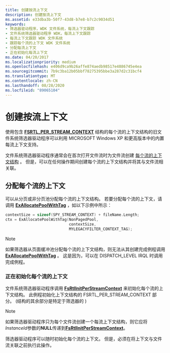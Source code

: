 ```yaml
---
title: 创建按流上下文
description: 创建按流上下文
ms.assetid: e33dba3b-50f7-43d8-b7e8-b7c2c9034d51
keywords:
- 筛选器驱动程序，WDK 文件系统，每流上下文跟踪
- 文件系统筛选器驱动程序 WDK，每流上下文跟踪
- 每流上下文跟踪 WDK 文件系统
- 跟踪每个流的上下文 WDK 文件系统
- 分配每流上下文
- 正在初始化每流上下文
ms.date: 04/20/2017
ms.localizationpriority: medium
ms.openlocfilehash: e406d9ca9b26affe874aedb98517e4886745e4ea
ms.sourcegitcommit: 7b9c3ba12b05bbf78275395bbe3a287d2c31bcf4
ms.translationtype: MT
ms.contentlocale: zh-CN
ms.lasthandoff: 08/28/2020
ms.locfileid: "89065104"
---
```

# <a name="creating-a-per-stream-context"></a>创建按流上下文

使用包含 [**FSRTL_PER_STREAM_CONTEXT**](/windows-hardware/drivers/ddi/ntifs/ns-ntifs-_fsrtl_per_stream_context) 结构的每个流的上下文结构的旧文件系统筛选器驱动程序可以利用 MICROSOFT Windows XP 和更高版本中的内置每流上下文支持。

文件系统筛选器驱动程序通常会在首次打开文件流时为文件流创建 [每个流的上下文结构](file-streams--stream-contexts--and-per-stream-contexts.md) 。 但是，可以在任何操作期间创建每个流的上下文结构并将其与文件流相关联。

## <a name="allocating-the-per-stream-context"></a>分配每个流的上下文

可以从分页或非分页池分配每个流的上下文结构。 若要分配每个流的上下文，请调用 [**ExAllocatePoolWithTag**](/windows-hardware/drivers/ddi/wdm/nf-wdm-exallocatepoolwithtag) ，如以下示例中所示：

```cpp
contextSize = sizeof(SPY_STREAM_CONTEXT) + fileName.Length;
ctx = ExAllocatePoolWithTag(NonPagedPool,
                            contextSize,
                            MYLEGACYFILTER_CONTEXT_TAG);
```

> [!NOTE]
> 如果筛选器从页面缓冲池分配每个流的上下文结构，则无法从其创建完成例程调用 [**ExAllocatePoolWithTag**](/windows-hardware/drivers/ddi/wdm/nf-wdm-exallocatepoolwithtag) 。 这是因为，可以在 DISPATCH_LEVEL IRQL 时调用完成例程。

### <a name="initializing-the-per-stream-context"></a>正在初始化每个流的上下文

文件系统筛选器驱动程序调用 [**FsRtlInitPerStreamContext**](/windows-hardware/drivers/ddi/ntifs/nf-ntifs-fsrtlinitperstreamcontext) 来初始化每个流的上下文结构。 此例程初始化上下文结构的 FSRTL_PER_STREAM_CONTEXT 部分。  (结构的其余部分是特定于筛选器的 ) 

> [!NOTE]
> 如果筛选器驱动程序只为每个文件流创建一个每流上下文结构，则它应将*InstanceId*参数的**NULL**传递到[**FsRtlInitPerStreamContext**](/windows-hardware/drivers/ddi/ntifs/nf-ntifs-fsrtlinitperstreamcontext)。

筛选器驱动程序可以随时初始化每个流的上下文。 但是，必须在将上下文与文件流关联之前执行此操作。